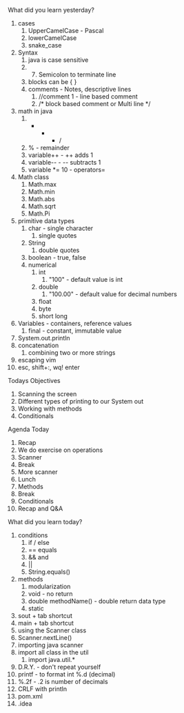 What did you learn yesterday?

1. cases
   1. UpperCamelCase - Pascal
   2. lowerCamelCase
   3. snake_case
2. Syntax
   1. java is case sensitive
   2. 7. Semicolon to terminate line
   3. blocks can be { }
   4. comments - Notes, descriptive lines
      1. //comment 1 - line based comment
      2. /* block based comment or Multi line */
3. math in java
   1. + - * /
   2. % - remainder
   3. variable++ - ++ adds 1
   4. variable-- - -- subtracts 1
   5. variable *= 10 - operators= 
4. Math class
   1. Math.max
   2. Math.min
   3. Math.abs
   4. Math.sqrt
   5. Math.Pi
5. primitive data types
   1. char - single character
      1. single quotes
   2. String
      1. double quotes
   3. boolean - true, false
   4. numerical
      1. int
         1. "100" - default value is int
      2. double
         1. "100.00" - default value for decimal numbers
      3. float
      4. byte
      5. short long
6. Variables - containers, reference values
   1. final - constant, immutable value
7. System.out.println
8. concatenation
   1. combining two or more strings
9.  escaping vim
   1. esc, shift+:, wq! enter

Todays Objectives

1. Scanning the screen
2. Different types of printing to our System out
3. Working with methods
4. Conditionals


Agenda Today

1. Recap
2. We do exercise on operations
3. Scanner
4. Break
5. More scanner
6. Lunch
7. Methods
8. Break
9. Conditionals
10. Recap and Q&A


What did you learn today?

1. conditions 
   1. if / else
   2. == equals
   3. && and
   4. ||
   5. String.equals()
2. methods
   1. modularization
   2. void - no return
   3. double methodName() - double return data type
   4. static
3. sout + tab shortcut
4. main + tab shortcut
5. using the Scanner class
6. Scanner.nextLine() 
7. importing java scanner
8. import all class in the util
   1. import java.util.*
9. D.R.Y. - don't repeat yourself
10. printf - to format int %.d (decimal)
   1. %.2f - .2 is number of decimals
11. CRLF with println
12. pom.xml
13. .idea
